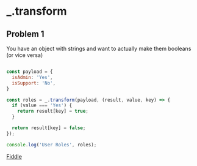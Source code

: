 # _.transform

## Problem 1

You have an object with strings and want to actually make them booleans (or vice versa)

```javascript

const payload = {
  isAdmin: 'Yes',
  isSupport: 'No',
}

const roles = _.transform(payload, (result, value, key) => {
  if (value === 'Yes') {
    return result[key] = true;
  }

  return result[key] = false;
});

console.log('User Roles', roles);

```

[Fiddle](https://jsfiddle.net/5otr9wen/)
